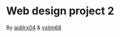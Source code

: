 # Web design project 2

By [aidilrx04](https://github.com/aidilrx04) & [yxlim68](https://github.com/yxlim68)
